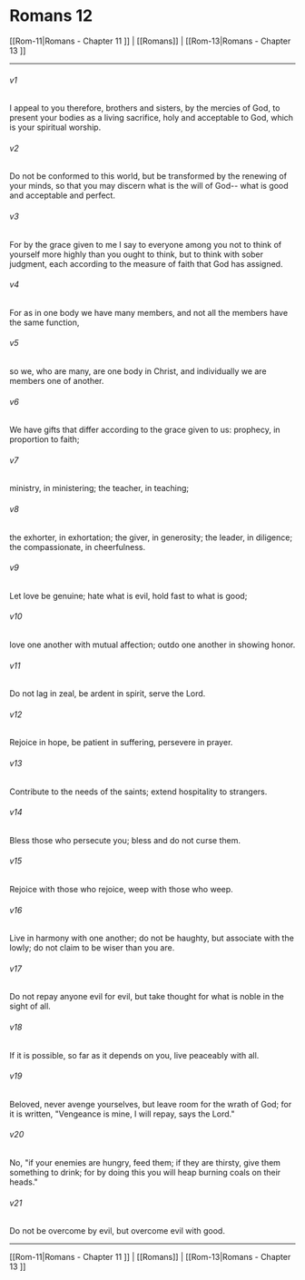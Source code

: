 # Romans 12

[[Rom-11|Romans - Chapter 11 ]] | [[Romans]] | [[Rom-13|Romans - Chapter 13 ]]
***

###### v1
I appeal to you therefore, brothers and sisters, by the mercies of God, to present your bodies as a living sacrifice, holy and acceptable to God, which is your spiritual worship.
###### v2
Do not be conformed to this world, but be transformed by the renewing of your minds, so that you may discern what is the will of God-- what is good and acceptable and perfect.
###### v3
For by the grace given to me I say to everyone among you not to think of yourself more highly than you ought to think, but to think with sober judgment, each according to the measure of faith that God has assigned.
###### v4
For as in one body we have many members, and not all the members have the same function,
###### v5
so we, who are many, are one body in Christ, and individually we are members one of another.
###### v6
We have gifts that differ according to the grace given to us: prophecy, in proportion to faith;
###### v7
ministry, in ministering; the teacher, in teaching;
###### v8
the exhorter, in exhortation; the giver, in generosity; the leader, in diligence; the compassionate, in cheerfulness.
###### v9
Let love be genuine; hate what is evil, hold fast to what is good;
###### v10
love one another with mutual affection; outdo one another in showing honor.
###### v11
Do not lag in zeal, be ardent in spirit, serve the Lord.
###### v12
Rejoice in hope, be patient in suffering, persevere in prayer.
###### v13
Contribute to the needs of the saints; extend hospitality to strangers.
###### v14
Bless those who persecute you; bless and do not curse them.
###### v15
Rejoice with those who rejoice, weep with those who weep.
###### v16
Live in harmony with one another; do not be haughty, but associate with the lowly; do not claim to be wiser than you are.
###### v17
Do not repay anyone evil for evil, but take thought for what is noble in the sight of all.
###### v18
If it is possible, so far as it depends on you, live peaceably with all.
###### v19
Beloved, never avenge yourselves, but leave room for the wrath of God; for it is written, "Vengeance is mine, I will repay, says the Lord."
###### v20
No, "if your enemies are hungry, feed them; if they are thirsty, give them something to drink; for by doing this you will heap burning coals on their heads."
###### v21
Do not be overcome by evil, but overcome evil with good.

***

[[Rom-11|Romans - Chapter 11 ]] | [[Romans]] | [[Rom-13|Romans - Chapter 13 ]]
